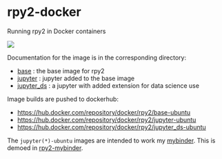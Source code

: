 # rpy2-docker
Running rpy2 in Docker containers

![](https://github.com/rpy2/rpy2-docker/workflows/Docker%20Image%20CI/badge.svg)

Documentation for the image is in the corresponding directory:
- [base](base/README.md) : the base image for rpy2
- [jupyter](jupyter/README.md) : jupyter added to the base image
- [jupyter_ds](jupyter_ds/README.md) : a jupyter with added extension for data science use


Image builds are pushed to dockerhub:
- https://hub.docker.com/repository/docker/rpy2/base-ubuntu
- https://hub.docker.com/repository/docker/rpy2/jupyter-ubuntu
- https://hub.docker.com/repository/docker/rpy2/jupyter_ds-ubuntu

The `jupyter(*)-ubuntu` images are intended to work my [mybinder](https://mybinder.org).
This is demoed in [rpy2-mybinder](https://github.com/rpy2/rpy2-mybinder).
